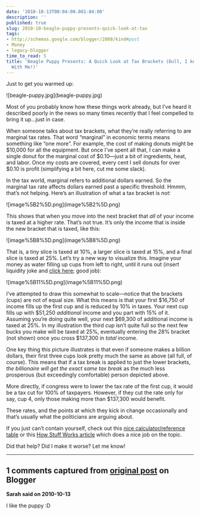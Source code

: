 ```yaml
---
date: '2010-10-13T00:04:00.001-04:00'
description: ''
published: true
slug: 2010-10-beagle-puppy-presents-quick-look-at-tax
tags:
- http://schemas.google.com/blogger/2008/kind#post
- Money
- legacy-blogger
time_to_read: 5
title: 'Beagle Puppy Presents: A Quick Look at Tax Brackets (Dull, I know, but Bear
  With Me!)'
---
```


<p>Just to get you warmed up:</p>
<p>![beagle-puppy.jpg](beagle-puppy.jpg)</p>
<p>Most of you probably know how these things work already, but I’ve heard it described poorly in the news so many times recently that I feel compelled to bring it up…just in case.</p>
<p>When someone talks about tax brackets, what they’re really referring to are marginal tax rates. That word “marginal” in economic terms means something like “one more”. For example, the cost of making donuts might be $10,000 for all the equipment. But once I’ve spent all that, I can make a single donut for the marginal cost of $0.10—just a bit of ingredients, heat, and labor. Once my costs are covered, every cent I sell donuts for over $0.10 is profit (simplifying a bit here, cut me some slack).</p>
<p>In the tax world, marginal refers to additional dollars earned. So the marginal tax rate affects dollars earned past a specific threshold. Hmmm, that’s not helping. Here’s an illustration of what a tax bracket is <em>not</em>: </p>
<p>![image%5B2%5D.png](image%5B2%5D.png)</p>
<p>This shows that when you move into the next bracket that <em>all </em>of your income is taxed at a higher rate. That’s not true. It’s only the income that is inside the new bracket that is taxed, like this:</p>
<p>![image%5B8%5D.png](image%5B8%5D.png)</p>
<p>That is, a tiny slice is taxed at 10%, a larger slice is taxed at 15%, and a final slice is taxed at 25%. Let’s try a new way to visualize this. Imagine your money as water filling up cups from left to right, until it runs out (insert liquidity joke and <a href="http://instantrimshot.com/">click here</a>; good job):</p>
<p>![image%5B11%5D.png](image%5B11%5D.png)</p>
<p>I’ve attempted to draw this somewhat to scale—notice that the brackets (cups) are not of equal size. What this means is that your first $16,750 of income fills up the first cup and is reduced by 10% in taxes. Your next cup fills up with $51,250 <em>additional </em>income and you part with 15% of it. Assuming you’re doing quite well, your next $69,300 of additional income is taxed at 25%. In my illustration the third cup isn’t quite full so the next few bucks you make will be taxed at 25%, eventually entering the 28% bracket (not shown) once you cross $137,300 in <em>total </em>income.</p>
<p>One key thing this picture illustrates is that even if someone makes a billion dollars, their first three cups look pretty much the same as above (all full, of course). This means that if a tax break is applied to just the lower brackets, <em>the billionaire will get the exact same tax break </em>as the much less prosperous (but exceedingly comfortable) person depicted above. </p>
<p>More directly, if congress were to lower the tax rate of the first cup, it would be a tax cut for 100% of taxpayers. However, if they cut the rate only for say, cup 4, only those making more than $137,300 would benefit.</p>
<p>These rates, and the points at which they kick in change occasionally and that’s usually what the politicians are arguing about. </p>
<p>If you just can’t contain yourself, check out this <a href="http://www.moneychimp.com/features/tax_brackets.htm">nice calculator/reference table</a> or this <a href="http://money.howstuffworks.com/personal-finance/personal-income-taxes/tax-brackets.htm">How Stuff Works article</a> which does a nice job on the topic.</p>
<p>Did that help? Did I make it worse? Let me know!</p>

---

## 1 comments captured from [original post](https://blog.wassupy.com/2010/10/beagle-puppy-presents-quick-look-at-tax.html) on Blogger

**Sarah said on 2010-10-13**

I like the puppy :D

